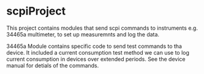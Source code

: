 # scpiProject

This project contains modules that send scpi commands to instruments e.g. 34465a multimeter, to set up measuremnts and log the data.

34465a Module contains specific code to send test commands to tha device.  It included a current consumption test method we can use to
log current consumption in devices over extended periods.  See the device manual for detials of the commands.
